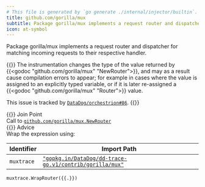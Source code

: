 ```yaml
---
# This file is generated by `go generate ./internal/injector/builtin`. DO NOT EDIT.
title: github.com/gorilla/mux
subtitle: Package gorilla/mux implements a request router and dispatcher for matching incoming requests to their respective handler.
icon: at-symbol
---
```



Package gorilla/mux implements a request router and dispatcher for matching incoming requests to their respective handler.

{{<callout type="warning">}}
  The instrumentation changes the type of the value returned by {{<godoc "github.com/gorilla/mux" "NewRouter">}}, and
may as a result cause compilation errors to appear; for example in cases where the value is assigned to an
explicitly typed variable, or if it is later re-assigned a {{<godoc "github.com/gorilla/mux" "Router">}} value.

This issue is tracked by [`DataDog/orchestrion#86`](https://github.com/DataDog/orchestrion/issues/86).
{{</callout>}}

<div class="hextra-cards hx-mt-4 hx-gap-4 hx-grid" style="--hextra-cards-grid-cols: 1;">
  <div class="hextra-card hx-group hx-flex hx-flex-col hx-justify-start hx-overflow-hidden hx-rounded-lg hx-border hx-border-gray-200 hx-text-current hx-no-underline dark:hx-shadow-none hover:hx-shadow-gray-100 dark:hover:hx-shadow-none hx-shadow-gray-100 active:hx-shadow-sm active:hx-shadow-gray-200 hx-transition-all hx-duration-200">
    <div>
      <span class="hextra-card-icon hx-flex hx-font-semibold hx-items-start hx-gap-2 hx-p-4 hx-text-gray-700 hover:hx-text-gray-900 dark:hx-text-neutral-200 dark:hover:hx-text-neutral-50">
        {{<iconSVG "search-circle">}} Join Point
      </span>
      <div class="hextra-card-subtitle hx-font-normal hx-px-4 hx-mb-4 hx-mt-2">Call to <a href="https://pkg.go.dev/github.com/gorilla/mux#NewRouter" target="_blank" rel="noopener"><code>github.com/gorilla/mux.NewRouter</code></a></div>
    </div>
    <div class="hx-border-t">
      <span class="hextra-card-icon hx-flex hx-font-semibold hx-items-start hx-gap-2 hx-p-4 hx-text-gray-700 hover:hx-text-gray-900 dark:hx-text-neutral-200 dark:hover:hx-text-neutral-50">
        {{<iconSVG "chip">}} Advice
      </span>
      <div class="hextra-card-subtitle hx-font-normal hx-px-4 hx-mb-4 hx-mt-2">Wrap the expression using: 

Identifier | Import Path
---|---
<code>muxtrace</code>|<a href="http://pkg.go.dev/gopkg.in/DataDog/dd-trace-go.v1/contrib/gorilla/mux" target="_blank" rel="noopener"><code>"gopkg.in/DataDog/dd-trace-go.v1/contrib/gorilla/mux"</code></a>


```go-template
muxtrace.WrapRouter({{.}})
```

</div>
    </div>
  </div>
</div>
